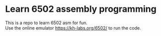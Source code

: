 # Learn 6502 assembly programming
This is a repo to learn 6502 asm for fun.  
Use the online emulator https://kh-labs.org/6502/ to run the code.